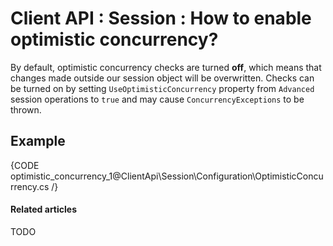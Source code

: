 # Client API : Session : How to enable optimistic concurrency?

By default, optimistic concurrency checks are turned **off**, which means that changes made outside our session object will be overwritten.
Checks can be turned on by setting `UseOptimisticConcurrency` property from `Advanced` session operations to `true` and may cause `ConcurrencyExceptions` to be thrown.

## Example

{CODE optimistic_concurrency_1@ClientApi\Session\Configuration\OptimisticConcurrency.cs /}

#### Related articles

TODO